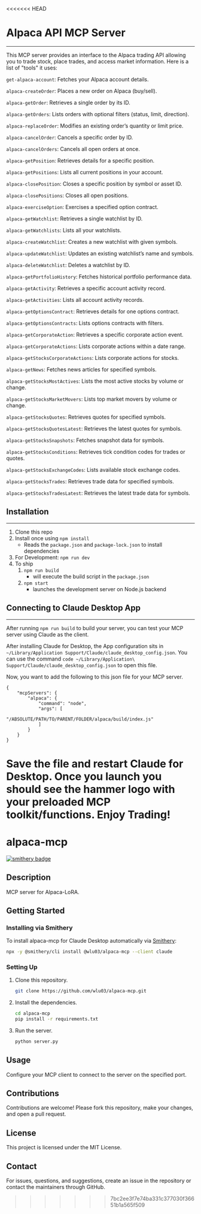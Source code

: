 <<<<<<< HEAD
# Alpaca API MCP Server
------

This MCP server provides an interface to the Alpaca trading API allowing you to trade stock, place trades, and access market information. Here is a list of "tools" it uses:

`get-alpaca-account`: Fetches your Alpaca account details.

`alpaca-createOrder`: Places a new order on Alpaca (buy/sell).

`alpaca-getOrder`: Retrieves a single order by its ID.

`alpaca-getOrders`: Lists orders with optional filters (status, limit, direction).

`alpaca-replaceOrder`: Modifies an existing order’s quantity or limit price.

`alpaca-cancelOrder`: Cancels a specific order by ID.

`alpaca-cancelOrders`: Cancels all open orders at once.

`alpaca-getPosition`: Retrieves details for a specific position.

`alpaca-getPositions`: Lists all current positions in your account.

`alpaca-closePosition`: Closes a specific position by symbol or asset ID.

`alpaca-closePositions`: Closes all open positions.

`alpaca-exerciseOption`: Exercises a specified option contract.

`alpaca-getWatchlist`: Retrieves a single watchlist by ID.

`alpaca-getWatchlists`: Lists all your watchlists.

`alpaca-createWatchlist`: Creates a new watchlist with given symbols.

`alpaca-updateWatchlist`: Updates an existing watchlist’s name and symbols.

`alpaca-deleteWatchlist`: Deletes a watchlist by ID.

`alpaca-getPortfolioHistory`: Fetches historical portfolio performance data.

`alpaca-getActivity`: Retrieves a specific account activity record.

`alpaca-getActivities`: Lists all account activity records.

`alpaca-getOptionsContract`: Retrieves details for one options contract.

`alpaca-getOptionsContracts`: Lists options contracts with filters.

`alpaca-getCorporateAction`: Retrieves a specific corporate action event.

`alpaca-getCorporateActions`: Lists corporate actions within a date range.

`alpaca-getStocksCorporateActions`: Lists corporate actions for stocks.

`alpaca-getNews`: Fetches news articles for specified symbols.

`alpaca-getStocksMostActives`: Lists the most active stocks by volume or change.

`alpaca-getStocksMarketMovers`: Lists top market movers by volume or change.

`alpaca-getStocksQuotes`: Retrieves quotes for specified symbols.

`alpaca-getStocksQuotesLatest`: Retrieves the latest quotes for symbols.

`alpaca-getStocksSnapshots`: Fetches snapshot data for symbols.

`alpaca-getStocksConditions`: Retrieves tick condition codes for trades or quotes.

`alpaca-getStocksExchangeCodes`: Lists available stock exchange codes.

`alpaca-getStocksTrades`: Retrieves trade data for specified symbols.

`alpaca-getStocksTradesLatest`: Retrieves the latest trade data for symbols.

## Installation
-----
1. Clone this repo
2. Install once using `npm install`
    - Reads the `package.json` and `package-lock.json` to install dependencies
3. For Development: `npm run dev` 
4. To ship
    1. `npm run build`
        - will execute the build script in the `package.json`
    2. `npm start`
        - launches the development server on Node.js backend

## Connecting to Claude Desktop App
-----

After running `npm run build` to build your server, you can test your MCP server using Claude as the client. 

After installing Claude for Desktop, the App configuration sits in `~/Library/Application Support/Claude/claude_desktop_config.json`. You can use the command
`code ~/Library/Application\ Support/Claude/claude_desktop_config.json` to open this file. 

Now, you want to add the following to this json file for your MCP server. 
``` Node
{
    "mcpServers": {
        "alpaca": {
            "command": "node",
            "args": [
                "/ABSOLUTE/PATH/TO/PARENT/FOLDER/alpaca/build/index.js"
            ]
        }
    }
}
```

Save the file and restart Claude for Desktop. Once you launch you should see the hammer logo with your preloaded MCP toolkit/functions. Enjoy Trading!
=======
# alpaca-mcp
[![smithery badge](https://smithery.ai/badge/@wlu03/alpaca-mcp)](https://smithery.ai/server/@wlu03/alpaca-mcp)

## Description

MCP server for Alpaca-LoRA.

## Getting Started

### Installing via Smithery

To install alpaca-mcp for Claude Desktop automatically via [Smithery](https://smithery.ai/server/@wlu03/alpaca-mcp):

```bash
npx -y @smithery/cli install @wlu03/alpaca-mcp --client claude
```

### Setting Up

1. Clone this repository.

   ```bash
   git clone https://github.com/wlu03/alpaca-mcp.git
   ```

2. Install the dependencies.

   ```bash
   cd alpaca-mcp
   pip install -r requirements.txt
   ```

3. Run the server.

   ```bash
   python server.py
   ```

## Usage

Configure your MCP client to connect to the server on the specified port.

## Contributions

Contributions are welcome! Please fork this repository, make your changes, and open a pull request.

## License

This project is licensed under the MIT License.

## Contact

For issues, questions, and suggestions, create an issue in the repository or contact the maintainers through GitHub.
>>>>>>> 7bc2ee3f7e74ba331c377030f36651b1a565f509

